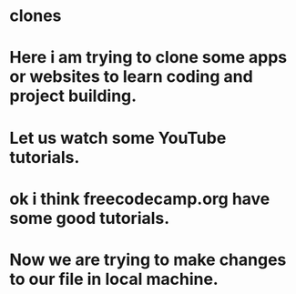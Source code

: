 # clones
# Here i am trying to clone some apps or websites to learn coding and project building.
# Let us watch some YouTube tutorials.
# ok i think freecodecamp.org have some good tutorials.
# Now we are trying to make changes to our file in local machine.
